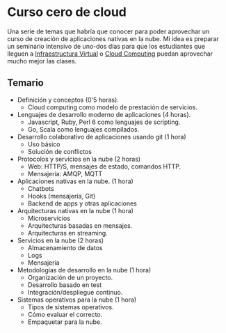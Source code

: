 # Curso cero de cloud

Una serie de temas que habría que conocer para poder aprovechar un
curso de creación de aplicaciones nativas en la nube. Mi idea es
preparar un seminario intensivo de uno-dos días para que los
estudiantes que lleguen
a [Infraestructura Virtual](https://jj.github.io/IV)
o [Cloud Computing](https://jj.github.io/CC) puedan aprovechar mucho
mejor las clases.

## Temario

* Definición y conceptos (0'5 horas).
  * Cloud computing como modelo de prestación de servicios.
* Lenguajes de desarrollo moderno de aplicaciones (4 horas).
  * Javascript, Ruby, Perl 6 como lenguajes de scripting.
  * Go, Scala como lenguajes compilados.
* Desarrollo colaborativo de aplicaciones usando git (1 hora)
  * Uso básico
  * Solución de conflictos
* Protocolos y servicios en la nube (2 horas)
  * Web: HTTP/S, mensajes de estado, comandos HTTP.
  * Mensajería: AMQP, MQTT
* Aplicaciones nativas en la nube. (1 hora)
  * Chatbots
  * Hooks (mensajería, Git)
  * Backend de apps y otras aplicaciones
* Arquitecturas nativas en la nube (1 hora)
  * Microservicios
  * Arquitecturas basadas en mensajes.
  * Arquitecturas en streaming.
* Servicios en la nube (2 horas)
  * Almacenamiento de datos
  * Logs
  * Mensajería
* Metodologías de desarrollo en la nube (1 hora)
  * Organización de un proyecto.
  * Desarrollo basado en test
  * Integración/despliegue continuo.
* Sistemas operativos para la nube (1 hora)
  * Tipos de sistemas operativos.
  * Cómo evaluar el correcto.
  * Empaquetar para la nube.

